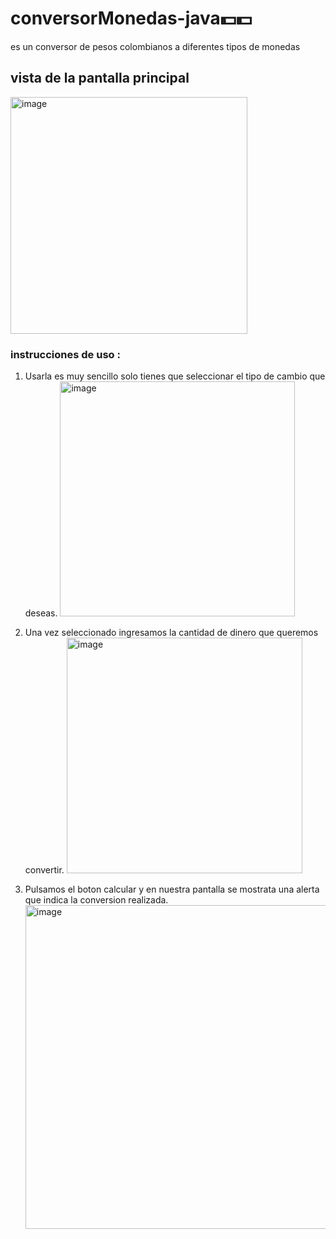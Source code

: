 # conversorMonedas-java💵💵
es un conversor de pesos colombianos a diferentes tipos de monedas

## vista de la pantalla principal


<img width="379" alt="image" src="https://github.com/alexa4497/conversorMonedas-java/assets/125608954/dd80b8e9-79ad-4c94-8aa6-46e4a065f01a">


### instrucciones de uso :

1. Usarla es muy sencillo solo tienes que seleccionar el tipo de cambio que deseas.
   <img width="376" alt="image" src="https://github.com/alexa4497/conversorMonedas-java/assets/125608954/5294ca90-eec6-414c-8a8f-cfd19b0fddb8">

2. Una vez seleccionado ingresamos la cantidad de dinero que queremos convertir.
   <img width="377" alt="image" src="https://github.com/alexa4497/conversorMonedas-java/assets/125608954/cec0be7f-97f5-4d71-ac00-3480dfe74cd2">

3. Pulsamos el boton calcular y en nuestra pantalla se mostrata una alerta que indica la conversion realizada.
   <img width="518" alt="image" src="https://github.com/alexa4497/conversorMonedas-java/assets/125608954/c34226e5-57af-46f7-919b-978a65f98a25">


   



